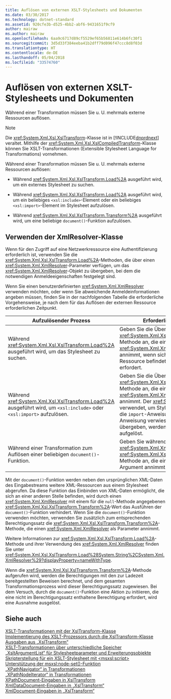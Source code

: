 ```yaml
---
title: Auflösen von externen XSLT-Stylesheets und Dokumenten
ms.date: 03/30/2017
ms.technology: dotnet-standard
ms.assetid: 920cfe3b-d525-4bb2-abf6-9431651f9cf9
author: mairaw
ms.author: mairaw
ms.openlocfilehash: 6aa9c6717d89cf5529ef65b56811e614b6fc30f1
ms.sourcegitcommit: 3d5d33f384eeba41b2dff79d096f47ccc8d8f03d
ms.translationtype: HT
ms.contentlocale: de-DE
ms.lasthandoff: 05/04/2018
ms.locfileid: "33574760"
---
```

# <a name="resolving-external-xslt-style-sheets-and-documents"></a>Auflösen von externen XSLT-Stylesheets und Dokumenten
Während einer Transformation müssen Sie u. U. mehrmals externe Ressourcen auflösen.  
  
> [!NOTE]
>  Die <xref:System.Xml.Xsl.XslTransform>-Klasse ist in [!INCLUDE[dnprdnext](../../../../includes/dnprdnext-md.md)] veraltet. Mithilfe der <xref:System.Xml.Xsl.XslCompiledTransform>-Klasse können Sie XSLT-Transformationen (Extensible Stylesheet Language for Transformations) vornehmen.  
  
 Während einer Transformation müssen Sie u. U. mehrmals externe Ressourcen auflösen:  
  
-   Während <xref:System.Xml.Xsl.XslTransform.Load%2A> ausgeführt wird, um ein externes Stylesheet zu suchen.  
  
-   Während <xref:System.Xml.Xsl.XslTransform.Load%2A> ausgeführt wird, um ein beliebiges `<xsl:include>`-Element oder ein beliebiges `<xsl:import>`-Element im Stylesheet aufzulösen.  
  
-   Während <xref:System.Xml.Xsl.XslTransform.Transform%2A> ausgeführt wird, um eine beliebige `document()`-Funktion aufzulösen.  
  
## <a name="using-the-xmlresolver-class"></a>Verwenden der XmlResolver-Klasse  
 Wenn für den Zugriff auf eine Netzwerkressource eine Authentifizierung erforderlich ist, verwenden Sie die <xref:System.Xml.Xsl.XslTransform.Load%2A>-Methoden, die über einen <xref:System.Xml.XmlResolver>-Parameter verfügen, um das <xref:System.Xml.XmlResolver>-Objekt zu übergeben, bei dem die notwendigen Anmeldeeigenschaften festgelegt sind.  
  
 Wenn Sie einen benutzerdefinierten <xref:System.Xml.XmlResolver> verwenden möchten, oder wenn Sie abweichende Anmeldeinformationen angeben müssen, finden Sie in der nachfolgenden Tabelle die erforderliche Vorgehensweise, je nach dem für das Auflösen der externen Ressource erforderlichen Zeitpunkt.  
  
|Aufzulösender Prozess|Erforderliche Vorgehensweise|  
|--------------------------------------|-------------------|  
|Während <xref:System.Xml.Xsl.XslTransform.Load%2A> ausgeführt wird, um das Stylesheet zu suchen.|Geben Sie die Überladung der <xref:System.Xml.Xsl.XslTransform.Load%2A>-Methode an, die einen <xref:System.Xml.XmlResolver> als Parameter annimmt, wenn sich das Stylesheet in einer Ressource befindet, die Anmeldeinformationen erfordert.|  
|Während <xref:System.Xml.Xsl.XslTransform.Load%2A> ausgeführt wird, um `<xsl:include>` oder `<xsl:import>` aufzulösen.|Geben Sie die Überladung der <xref:System.Xml.Xsl.XslTransform.Load%2A>-Methode an, die einen <xref:System.Xml.XmlResolver> als Parameter annimmt. Der <xref:System.Xml.XmlResolver> wird verwendet, um Stylesheets zu laden, auf die durch die `import`-Anweisung oder die `include`-Anweisung verwiesen wird. Wenn Sie `null` übergeben, werden externe Ressourcen nicht aufgelöst.|  
|Während einer Transformation zum Auflösen einer beliebigen `document()`-Funktion.|Geben Sie während der Transformation <xref:System.Xml.XmlResolver> mit der <xref:System.Xml.Xsl.XslTransform.Transform%2A>-Methode an, die ein <xref:System.Xml.XmlResolver>-Argument annimmt.|  
  
 Mit der `document()`-Funktion werden neben den ursprünglichen XML-Daten des Eingabestreams weitere XML-Ressourcen aus einem Stylesheet abgerufen. Da diese Funktion das Einbinden von XML-Daten ermöglicht, die sich an einer anderen Stelle befinden, wird durch einen <xref:System.Xml.XmlResolver> mit einem für die `null`-Methode angegebenen <xref:System.Xml.Xsl.XslTransform.Transform%2A>-Wert das Ausführen der `document()`-Funktion verhindert. Wenn Sie die `document()`-Funktion verwenden möchten, verwenden Sie zusätzlich zum entsprechenden Berechtigungssatz die <xref:System.Xml.Xsl.XslTransform.Transform%2A>-Methode, die einen <xref:System.Xml.XmlResolver> als Parameter annimmt.  
  
 Weitere Informationen zur <xref:System.Xml.Xsl.XslTransform.Load%2A>-Methode und ihrer Verwendung des <xref:System.Xml.XmlResolver> finden Sie unter <xref:System.Xml.Xsl.XslTransform.Load%28System.String%2CSystem.Xml.XmlResolver%29?displayProperty=nameWithType>.  
  
 Wenn die <xref:System.Xml.Xsl.XslTransform.Transform%2A>-Methode aufgerufen wird, werden die Berechtigungen mit den zur Ladezeit bereitgestellten Beweisen berechnet, und dem gesamten Transformationsprozess wird dieser Berechtigungssatz zugewiesen. Bei dem Versuch, durch die `document()`-Funktion eine Aktion zu initiieren, die eine nicht im Berechtigungssatz enthaltene Berechtigung erfordert, wird eine Ausnahme ausgelöst.  
  
## <a name="see-also"></a>Siehe auch  
 [XSLT-Transformationen mit der XslTransform-Klasse](../../../../docs/standard/data/xml/xslt-transformations-with-the-xsltransform-class.md)  
 [Implementierung des XSLT-Prozessors durch die XslTransform-Klasse](../../../../docs/standard/data/xml/xsltransform-class-implements-the-xslt-processor.md)  
 [Ausgaben aus „XslTransform“](../../../../docs/standard/data/xml/outputs-from-an-xsltransform.md)  
 [XSLT-Transformationen über unterschiedliche Speicher](../../../../docs/standard/data/xml/xslt-transformations-over-different-stores.md)  
 [„XsltArgumentList“ für Stylesheetparameter und Erweiterungsobjekte](../../../../docs/standard/data/xml/xsltargumentlist-for-style-sheet-parameters-and-extension-objects.md)  
 [Skripterstellung für ein XSLT-Stylesheet mit \<msxsl:script>](../../../../docs/standard/data/xml/xslt-stylesheet-scripting-using-msxsl-script.md)  
 [Unterstützung der msxsl:node-set()-Funktion](../../../../docs/standard/data/xml/support-for-the-msxsl-node-set-function.md)  
 [„XPathNavigator“ in Transformationen](../../../../docs/standard/data/xml/xpathnavigator-in-transformations.md)  
 [„XPathNodeIterator“ in Transformationen](../../../../docs/standard/data/xml/xpathnodeiterator-in-transformations.md)  
 [XPathDocument-Eingaben in XslTransform](../../../../docs/standard/data/xml/xpathdocument-input-to-xsltransform.md)  
 [XmlDataDocument-Eingaben in „XslTransform“](../../../../docs/standard/data/xml/xmldatadocument-input-to-xsltransform.md)  
 [XmlDocument-Eingaben in „XslTransform“](../../../../docs/standard/data/xml/xmldocument-input-to-xsltransform.md)
